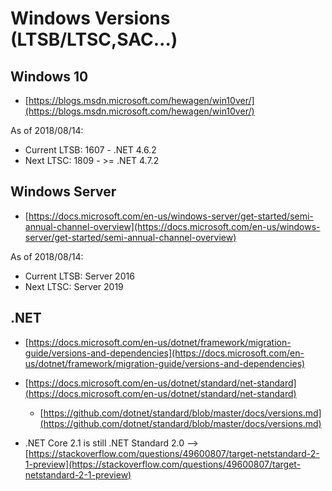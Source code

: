 # Windows Versions (LTSB/LTSC,SAC...)

## Windows 10

* [https://blogs.msdn.microsoft.com/hewagen/win10ver/](https://blogs.msdn.microsoft.com/hewagen/win10ver/)

As of 2018/08/14:

* Current LTSB: 1607 - .NET 4.6.2
* Next    LTSC: 1809 - >= .NET 4.7.2
 
## Windows Server 

* [https://docs.microsoft.com/en-us/windows-server/get-started/semi-annual-channel-overview](https://docs.microsoft.com/en-us/windows-server/get-started/semi-annual-channel-overview)

As of 2018/08/14:

* Current LTSB: Server 2016
* Next    LTSC: Server 2019
  
## .NET

* [https://docs.microsoft.com/en-us/dotnet/framework/migration-guide/versions-and-dependencies](https://docs.microsoft.com/en-us/dotnet/framework/migration-guide/versions-and-dependencies)
* [https://docs.microsoft.com/en-us/dotnet/standard/net-standard](https://docs.microsoft.com/en-us/dotnet/standard/net-standard)
	* [https://github.com/dotnet/standard/blob/master/docs/versions.md](https://github.com/dotnet/standard/blob/master/docs/versions.md)

* .NET Core 2.1 is still .NET Standard 2.0 --> [https://stackoverflow.com/questions/49600807/target-netstandard-2-1-preview](https://stackoverflow.com/questions/49600807/target-netstandard-2-1-preview)